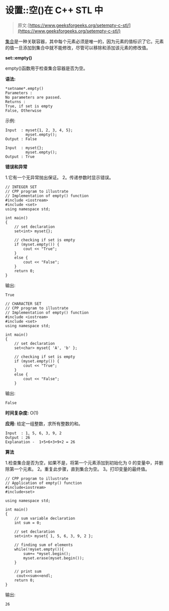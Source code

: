 # 设置::空()在 C++ STL 中

> 原文:[https://www.geeksforgeeks.org/setempty-c-stl/](https://www.geeksforgeeks.org/setempty-c-stl/)

[集合](https://www.geeksforgeeks.org/set-in-cpp-stl/)是一种关联容器，其中每个元素必须是唯一的，因为元素的值标识了它。元素的值一旦添加到集合中就不能修改，尽管可以移除和添加该元素的修改值。

**set::empty()**

empty()函数用于检查集合容器是否为空。

**语法:**

```
*setname*.empty()
Parameters :
No parameters are passed.
Returns :
True, if set is empty
False, Otherwise

```

示例:

```
Input  : myset{1, 2, 3, 4, 5};
         myset.empty();
Output : False

Input  : myset{};
         myset.empty();
Output : True

```

**错误和异常**

1.它有一个无异常抛出保证。
2。传递参数时显示错误。

```
// INTEGER SET
// CPP program to illustrate
// Implementation of empty() function
#include <iostream>
#include <set>
using namespace std;

int main()
{
    // set declaration
    set<int> myset{};

    // checking if set is empty
    if (myset.empty()) {
        cout << "True";
    }
    else {
        cout << "False";
    }
    return 0;
}
```

输出:

```
True

```

```
// CHARACTER SET
// CPP program to illustrate
// Implementation of empty() function
#include <iostream>
#include <set>
using namespace std;

int main()
{
    // set declaration
    set<char> myset{ 'A', 'b' };

    // checking if set is empty
    if (myset.empty()) {
        cout << "True";
    }
    else {
        cout << "False";
    }
```

输出:

```
False

```

**时间复杂度:** O(1)

**应用:**
给定一组整数，求所有整数的和。

```
Input  : 1, 5, 6, 3, 9, 2
Output : 26
Explanation -  1+5+6+3+9+2 = 26
```

**算法**

1.检查集合是否为空，如果不是，将第一个元素添加到初始化为 0 的变量中，并删除第一个元素。
2。重复此步骤，直到集合为空。
3。打印变量的最终值。

```
// CPP program to illustrate
// Application of empty() function
#include<iostream>
#include<set>

using namespace std;

int main()
{
    // sum variable declaration
    int sum = 0;

    // set declaration
    set<int> myset{ 1, 5, 6, 3, 9, 2 };

    // finding sum of elements
    while(!myset.empty()){
        sum+= *myset.begin();
        myset.erase(myset.begin());
    }

    // print sum
     cout<<sum<<endl;
    return 0;
}
```

输出:

```
26

```